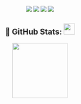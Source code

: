 <p align="center">
  <a href="https://discord.com/users/566699236264116224"><img src="https://img.shields.io/badge/Cinax%20-7289DA.svg?&style=for-the-badge&logo=discord&logoColor=white"></a>
  <a href="https://github.com/Cinaxxx"><img src="https://img.shields.io/badge/Cinax%20-1d202b.svg?&style=for-the-badge&logo=github&logoColor=white"></a>
  <a href="https://discord.gg/undo"><img src="https://img.shields.io/badge/Undo%20-7289DA.svg?&style=for-the-badge&logo=discord&logoColor=white"></a>
  <a href="https://open.spotify.com/user/gayujq2s13hkn018kqtto52mn?si=f863ee2d23964ba8"><img src="https://img.shields.io/badge/Cinax%20-1d202b.svg?&style=for-the-badge&logo=spotify&logoColor=green"></a>
</p>

<h2 align="center">🍒 GitHub Stats: <img src="https://raw.githubusercontent.com/iampavangandhi/iampavangandhi/master/gifs/Hi.gif" width="30px"> </h2>
<div align="center">
    <img src="https://github-readme-stats.vercel.app/api?username=Cinaxxx&show_icons=true&theme=dark&hide_border=true" width="%100" height="150px">
    <br>
</div>
